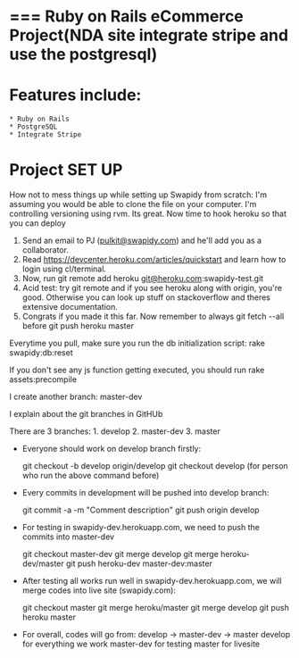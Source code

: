 === Ruby on Rails eCommerce Project(NDA site integrate stripe and use the postgresql)
==============================
# Features include:
	* Ruby on Rails
	* PostgreSQL
	* Integrate Stripe

# Project SET UP

How not to mess things up while setting up Swapidy from scratch:
I'm assuming you would be able to clone the file on your computer.
I'm controlling versioning using rvm. Its great.
Now time to hook heroku so that you can deploy

1) Send an email to PJ (pulkit@swapidy.com) and he'll add you as a collaborator. <br />
2) Read https://devcenter.heroku.com/articles/quickstart and learn how to login using cl/terminal. <br />
3) Now, run git remote add heroku git@heroku.com:swapidy-test.git <br />
4) Acid test: try git remote and if you see heroku along with origin, you're good. Otherwise you can look up stuff on stackoverflow and theres extensive documentation.<br />
5) Congrats if you made it this far. Now remember to always git fetch --all before git push heroku master <br />

Everytime you pull, make sure you run the db initialization script: rake swapidy:db:reset

If you don't see any js function getting executed, you should run rake assets:precompile

I create another branch: master-dev

I explain about the git branches in GitHUb

There are 3 branches:
	1. develop
	2. master-dev
	3. master

- Everyone should work on develop branch firstly:

	git checkout -b develop origin/develop
	git checkout develop (for person who run the above command before)

- Every commits in development will be pushed into develop branch:

	git commit -a -m "Comment description"
	git push origin develop

- For testing in swapidy-dev.herokuapp.com, we need to push the commits into master-dev

	git checkout master-dev
	git merge develop
	git merge heroku-dev/master
	git push heroku-dev master-dev:master

- After testing all works run well in swapidy-dev.herokuapp.com, we will merge codes into live site (swapidy.com):

	git checkout master
	git merge heroku/master
	git merge develop
	git push heroku master

- For overall, codes will go from: develop -> master-dev -> master
	develop for everything we work
	master-dev for testing
	master for livesite
